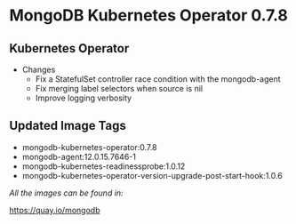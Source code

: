 # MongoDB Kubernetes Operator 0.7.8

## Kubernetes Operator

- Changes
  - Fix a StatefulSet controller race condition with the mongodb-agent
  - Fix merging label selectors when source is nil
  - Improve logging verbosity
  

## Updated Image Tags

- mongodb-kubernetes-operator:0.7.8
- mongodb-agent:12.0.15.7646-1
- mongodb-kubernetes-readinessprobe:1.0.12
- mongodb-kubernetes-operator-version-upgrade-post-start-hook:1.0.6

_All the images can be found in:_

https://quay.io/mongodb
